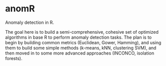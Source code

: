 # anomR
Anomaly detection in R.

The goal here is to build a semi-comprehensive, cohesive set of optimized algorithms in base R to perform anomaly detection tasks. The plan is to begin by building common metrics (Euclidean, Gower, Hamming), and using them to build some simple methods (k-means, kNN, clustering SVM), and then moved in to some more advanced approaches (INCONCO, isolation forests).